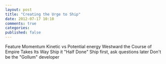 ```yaml
---
layout: post
title: "Creating the Urge to Ship"
date: 2012-07-17 10:10
comments: true
categories: 
published: false
---
```


Feature Momentum
Kinetic vs Potential energy
Westward the Course of Empire Takes Its Way
Ship it "Half Done"
Ship first, ask questions later
Don't be the "Gollum" developer